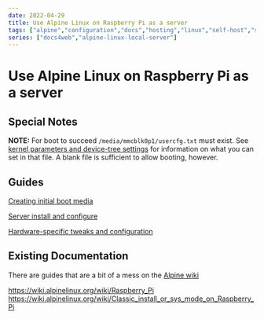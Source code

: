 ```yaml
---
date: 2022-04-29
title: Use Alpine Linux on Raspberry Pi as a server
tags: ["alpine","configuration","docs","hosting","linux","self-host","sysadmin-devops","raspberry-pi","sbc"]
series: ["docs4web","alpine-linux-local-server"]
---
```


# Use Alpine Linux on Raspberry Pi as a server

Special Notes
----------

**NOTE:** For boot to succeed `/media/mmcblk0p1/usercfg.txt` must exist. See [kernel parameters and device-tree settings](../kernel-and-hardware-notes/guides-for-setting-kernel-parameters.md#raspberry-pi) for information on what you can set in that file. A blank file is sufficient to allow booting, however.

Guides
------

[Creating initial boot media](creating-initial-boot-media/_index.md)

[Server install and configure](../server-install-config/_index.md)

[Hardware-specific tweaks and configuration](../kernel-and-hardware-notes/hardware-specific-tweaks-configs.md)

## Existing Documentation

There are guides that are a bit of a mess on the [Alpine wiki](https://wiki.alpinelinux.org/)

https://wiki.alpinelinux.org/wiki/Raspberry_Pi https://wiki.alpinelinux.org/wiki/Classic_install_or_sys_mode_on_Raspberry_Pi
